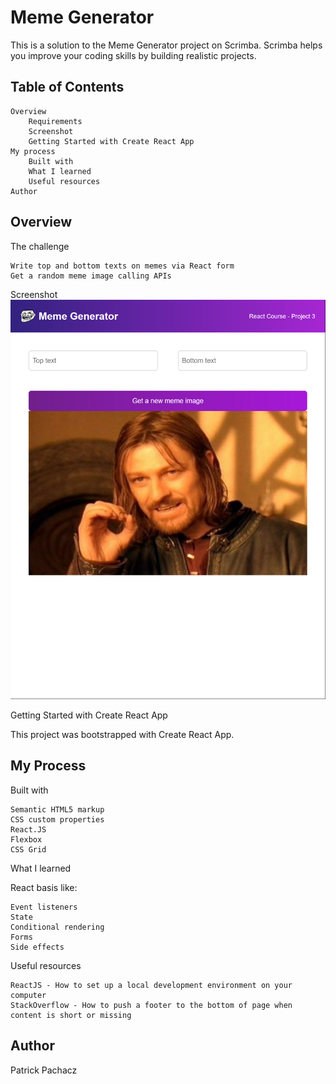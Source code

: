
# Meme Generator

This is a solution to the Meme Generator project on Scrimba. Scrimba helps you improve your coding skills by building realistic projects.

## Table of Contents


    Overview
        Requirements
        Screenshot
        Getting Started with Create React App
    My process
        Built with
        What I learned
        Useful resources
    Author

## Overview

The challenge

    Write top and bottom texts on memes via React form
    Get a random meme image calling APIs
    
Screenshot
<img src="memescreenshot.png">


Getting Started with Create React App

This project was bootstrapped with Create React App.
## My Process

Built with


    Semantic HTML5 markup
    CSS custom properties
    React.JS
    Flexbox
    CSS Grid

What I learned

React basis like:

    Event listeners
    State
    Conditional rendering
    Forms
    Side effects


Useful resources

    ReactJS - How to set up a local development environment on your computer
    StackOverflow - How to push a footer to the bottom of page when content is short or missing

## Author

 Patrick Pachacz
